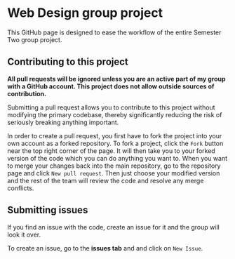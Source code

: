 # Web Design group project

This GitHub page is designed to ease the workflow of the entire Semester Two group project.

## Contributing to this project

**All pull requests will be ignored unless you are an active part of my group with a GitHub account. This project does not allow outside sources of contribution.**

Submitting a pull request allows you to contribute to this project without modifying the primary codebase, thereby significantly reducing the risk of seriously breaking anything important.

In order to create a pull request, you first have to fork the project into your own account as a forked repository. To fork a project, click the `Fork` button near the top right corner of the page. It will then take you to your forked version of the code which you can do anything you want to. When you want to merge your changes back into the main repository, go to the repository page and click `New pull request`. Then just choose your modified version and the rest of the team will review the code and resolve any merge conflicts.

## Submitting issues

If you find an issue with the code, create an issue for it and the group will look it over.

To create an issue, go to the **issues tab** and and click on `New Issue`.
